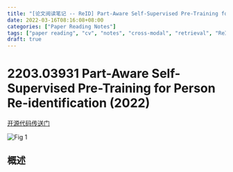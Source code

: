 ```yaml
---
title: "[论文阅读笔记 -- ReID] Part-Aware Self-Supervised Pre-Training for Person ReID (2022)"
date: 2022-03-16T08:16:08+08:00
categories: ["Paper Reading Notes"]
tags: ["paper reading", "cv", "notes", "cross-modal", "retrieval", "ReID", "ViT"]
draft: true
---
```


# 2203.03931 Part-Aware Self-Supervised Pre-Training for Person Re-identification (2022)

[开源代码传送门](https://github.com/CASIA-IVA-Lab/PASS-reID)

![Fig 1](/images/2022/PRN212/1.png)

## 概述
